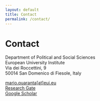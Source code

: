 ```yaml
---
layout: default
title: Contact
permalink: /contact/
---
```


# Contact

<p>
Department of Political and Social Sciences<br/>
European University Institute<br/>
Via dei Roccettini, 9<br/>
50014 San Domenico di Fiesole, Italy
</p>

<p>
<i class="fa fa-envelope"></i> <a href="mailto:mario.quaranta@eui.eu">mario.quaranta[at]eui.eu</a> <br/>
<span class="fa fa-r"></span> <a href="https://www.researchgate.net/profile/Mario_Quaranta?ev=hdr_xprf&_sg=16JE0XIcg_ZHsCVetc_X9gOMwEQKhaMdL1ZVKbGVWpu9G1vBuMICGUf-lfCNwiXt" title="Link to Research ate">Research Gate</a> <br/>
<i class="fa fa-google"></i> <a href="https://scholar.google.it/citations?user=WAlz9IkAAAAJ&hl=it" title="Link to Google scholar">Google Scholar</a> <br/>
</p>
